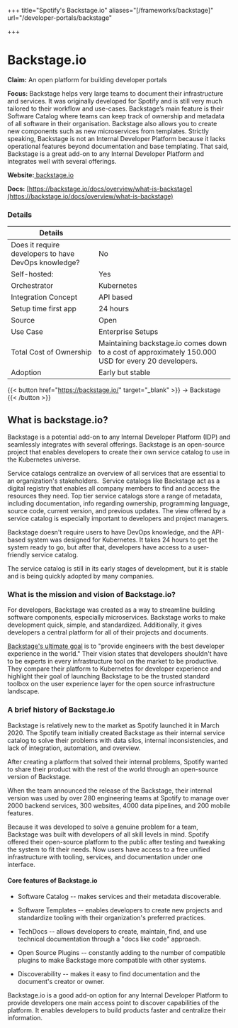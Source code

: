 +++
title="Spotify's Backstage.io"
aliases="[/frameworks/backstage]"
url="/developer-portals/backstage"

+++

# Backstage.io

**Claim:** An open platform for building developer portals

**Focus:** Backstage helps very large teams to document their infrastructure and services. It was originally developed for Spotify and is still very much tailored to their workflow and use-cases. Backstage’s main feature is their Software Catalog where teams can keep track of ownership and metadata of all software in their organisation. Backstage also allows you to create new components such as new microservices from templates. 
Strictly speaking, Backstage is not an Internal Developer Platform because it lacks operational features beyond documentation and base templating. That said, Backstage is a great add-on to any Internal Developer Platform and integrates well with several offerings.

**Website:**[ backstage.io](https://backstage.io/)

**Docs:** [https://backstage.io/docs/overview/what-is-backstage](https://backstage.io/docs/overview/what-is-backstage)


### Details
| Details |  |
| --- | ----------- |
| Does it require developers to have DevOps knowledge? | No |
| Self-hosted: | Yes |
| Orchestrator | Kubernetes |
| Integration Concept | API based |
| Setup time first app | 24 hours |
| Source | Open |
| Use Case | Enterprise Setups |
| Total Cost of Ownership | Maintaining backstage.io comes down to a cost of approximately 150.000 USD for every 20 developers. |
| Adoption | Early but stable |

{{< button href="https://backstage.io/" target="_blank" >}}
-> Backstage
{{< /button >}}  

What is backstage.io?
---------------------

Backstage is a potential add-on to any Internal Developer Platform (IDP) and seamlessly integrates with several offerings. Backstage is an open-source project that enables developers to create their own service catalog to use in the Kubernetes universe.

Service catalogs centralize an overview of all services that are essential to an organization's stakeholders.  Service catalogs like Backstage act as a digital registry that enables all company members to find and access the resources they need. Top tier service catalogs store a range of metadata, including documentation, info regarding ownership, programming language, source code, current version, and previous updates. The view offered by a service catalog is especially important to developers and project managers.

Backstage doesn't require users to have DevOps knowledge, and the API-based system was designed for Kubernetes. It takes 24 hours to get the system ready to go, but after that, developers have access to a user-friendly service catalog.

The service catalog is still in its early stages of development, but it is stable and is being quickly adopted by many companies.

### What is the mission and vision of Backstage.io?

For developers, Backstage was created as a way to streamline building software components, especially microservices. Backstage works to make development quick, simple, and standardized. Additionally, it gives developers a central platform for all of their projects and documents.

[Backstage's ultimate goal](https://backstage.io/docs/overview/vision) is to "provide engineers with the best developer experience in the world." Their vision states that developers shouldn't have to be experts in every infrastructure tool on the market to be productive. They compare their platform to Kubernetes for developer experience and highlight their goal of launching Backstage to be the trusted standard toolbox on the user experience layer for the open source infrastructure landscape.

### A brief history of Backstage.io

Backstage is relatively new to the market as Spotify launched it in March 2020. The Spotify team initially created Backstage as their internal service catalog to solve their problems with data silos, internal inconsistencies, and lack of integration, automation, and overview.

After creating a platform that solved their internal problems, Spotify wanted to share their product with the rest of the world through an open-source version of Backstage.

When the team announced the release of the Backstage, their internal version was used by over 280 engineering teams at Spotify to manage over 2000 backend services, 300 websites, 4000 data pipelines, and 200 mobile features.

Because it was developed to solve a genuine problem for a team, Backstage was built with developers of all skill levels in mind. Spotify offered their open-source platform to the public after testing and tweaking the system to fit their needs. Now users have access to a free unified infrastructure with tooling, services, and documentation under one interface.

#### Core features of Backstage.io

-   Software Catalog -- makes services and their metadata discoverable.

-   Software Templates -- enables developers to create new projects and standardize tooling with their organization's preferred practices.

-   TechDocs -- allows developers to create, maintain, find, and use technical documentation through a "docs like code" approach.

-   Open Source Plugins -- constantly adding to the number of compatible plugins to make Backstage more compatible with other systems.

-   Discoverability -- makes it easy to find documentation and the document's creator or owner.

Backstage.io is a good add-on option for any Internal Developer Platform to provide developers one main access point to discover capabilities of the platform. It enables developers to build products faster and centralize their information.